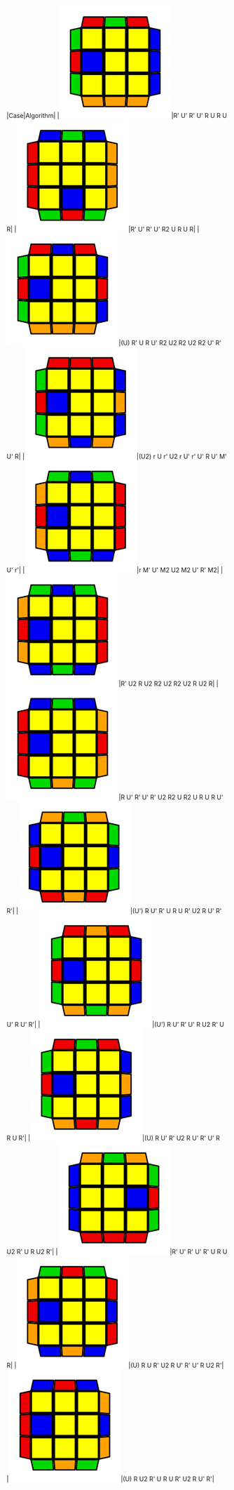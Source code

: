 |Case|Algorithm|
|![](docs/image0_0.svg)|R' U' R' U' R U R U R|
|![](docs/image0_1.svg)|R' U' R' U' R2 U R U R|
|![](docs/image0_2.svg)|(U) R' U R U' R2 U2 R2 U2 R2 U' R' U' R|
|![](docs/image0_3.svg)|(U2) r U r' U2 r U' r' U' R U' M' U' r'|
|![](docs/image0_4.svg)|r M' U' M2 U2 M2 U' R' M2|
|![](docs/image0_5.svg)|R' U2 R U2 R2 U2 R2 U2 R U2 R|
|![](docs/image0_6.svg)|R U' R' U' R' U2 R2 U R2 U R U R U' R'|
|![](docs/image0_7.svg)|(U') R U' R' U R U R' U2 R U' R' U' R U' R'|
|![](docs/image0_8.svg)|(U') R U' R' U' R U2 R' U R U R'|
|![](docs/image0_9.svg)|(U) R U' R' U2 R U' R' U' R U2 R' U R U2 R'|
|![](docs/image0_10.svg)|R' U' R' U' R' U R U R|
|![](docs/image0_11.svg)|(U) R U R' U2 R U' R' U' R U2 R'|
|![](docs/image0_12.svg)|(U) R U2 R' U R U R' U2 R U' R'|
